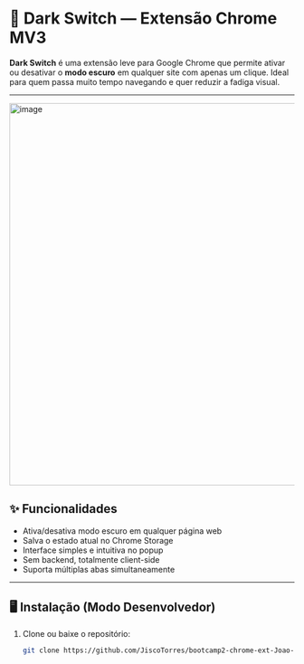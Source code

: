 # 🌙 Dark Switch — Extensão Chrome MV3

**Dark Switch** é uma extensão leve para Google Chrome que permite ativar ou desativar o **modo escuro** em qualquer site com apenas um clique. Ideal para quem passa muito tempo navegando e quer reduzir a fadiga visual.

---
<img width="1365" height="676" alt="image" src="https://github.com/user-attachments/assets/25c6ebbe-4588-40c1-9ca6-4e453078ee02" />



## ✨ Funcionalidades
- Ativa/desativa modo escuro em qualquer página web  
- Salva o estado atual no Chrome Storage  
- Interface simples e intuitiva no popup  
- Sem backend, totalmente client-side  
- Suporta múltiplas abas simultaneamente  

---

## 🖥️ Instalação (Modo Desenvolvedor)
1. Clone ou baixe o repositório:
   ```bash
   git clone https://github.com/JiscoTorres/bootcamp2-chrome-ext-Joao-Francisco-Torres.git
